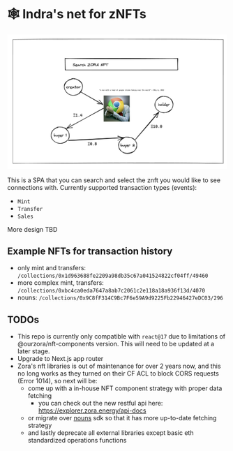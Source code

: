 # 🕸️ Indra's net for zNFTs

![Mockup Header Image](./mockup.png)

This is a SPA that you can search and select the znft you would like to see connections with. Currently supported transaction types (events):

- `Mint`
- `Transfer`
- `Sales`

More design TBD

## Example NFTs for transaction history

- only mint and transfers: `/collections/0x1d963688fe2209a98db35c67a041524822cf04ff/49460`
- more complex mint, transfers: `/collections/0xbc4ca0eda7647a8ab7c2061c2e118a18a936f13d/4070`
- nouns: `/collections/0x9C8fF314C9Bc7F6e59A9d9225Fb22946427eDC03/296`

## TODOs

- This repo is currently only compatible with `react@17` due to limitations of @ourzora/nft-components version. This will need to be updated at a later stage.
- Upgrade to Next.js app router
- Zora's nft libraries is out of maintenance for over 2 years now, and this no long works as they turned on their CF ACL to block CORS requests (Error 1014), so next will be:
  - come up with a in-house NFT component strategy with proper data fetching
    - you can check out the new restful api here: https://explorer.zora.energy/api-docs
  - or migrate over [nouns](https://github.com/nounsDAO/nouns-monorepo/tree/master/packages/nouns-sdk) sdk so that it has more up-to-date fetching strategy
  - and lastly deprecate all external libraries except basic eth standardized operations functions

